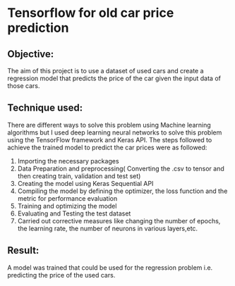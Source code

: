 # Tensorflow for old car price prediction
## Objective:
The aim of this project is to use a dataset of used cars and create a regression model that predicts the price of the car given the input data of those cars.
## Technique used:
There are different ways to solve this problem using Machine learning algorithms but I used deep learning neural networks to solve this problem using the TensorFlow framework and Keras API. The steps followed to achieve the trained model to predict the car prices were as followed:
  1. Importing the necessary packages
  2. Data Preparation and preprocessing( Converting the .csv to tensor and then creating train, validation and test set)
  3. Creating the model using Keras Sequential API
  4. Compiling the model by defining the optimizer, the loss function and the metric for performance evaluation
  5. Training and optimizing the model
  6. Evaluating and Testing the test dataset
  7. Carried out corrective measures like changing the number of epochs, the learning rate, the number of neurons in various layers,etc.

## Result:
A model was trained that could be used for the regression problem i.e. predicting the price of the used cars.

